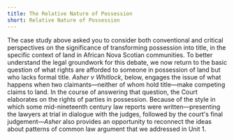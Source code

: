 ```yaml
---
title: The Relative Nature of Possession
short: Relative Nature of Possession
---
```


The case study above asked you to consider both conventional and critical perspectives on the significance of transforming possession into title, in the specific context of land in African Nova Scotian communities. To better understand the legal groundwork for this debate, we now return to the basic question of what rights are afforded to someone in possession of land but who lacks formal title. *Asher v Whitlock*, below, engages the issue of what happens when two claimants—neither of whom hold title—make competing claims to land. In the course of answering that question, the Court elaborates on the rights of parties in possession. Because of the style in which some mid-nineteenth century law reports were written—presenting the lawyers at trial in dialogue with the judges, followed by the court's final judgement—*Asher* also provides an opportunity to reconnect the ideas about patterns of common law argument that we addressed in Unit 1.
